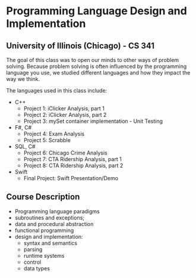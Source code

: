# Programming Language Design and Implementation
## University of Illinois (Chicago) - CS 341

The goal of this class was to open our minds to other ways of problem solving. Because problem solving is often influenced by the programming language you use, we studied different languages and how they impact the way we think. 

The languages used in this class include:

* C++
	* Project 1: iClicker Analysis, part 1
	* Project 2: iClicker Analysis, part 2
	* Project 3: mySet container implementation - Unit Testing
* F#, C#
	* Project 4: Exam Analysis
	* Project 5: Scrabble
* SQL, C#
	* Project 6: Chicago Crime Analysis
	* Project 7: CTA Ridership Analysis, part 1
	* Project 8: CTA Ridership Analysis, part 2
* Swift
	* Final Project: Swift Presentation/Demo

## Course Description
* Programming language paradigms
* subroutines and exceptions; 
* data and procedural abstraction
* functional programming
* design and implementation: 
	* syntax and semantics
	* parsing
	* runtime systems
	* control
	* data types